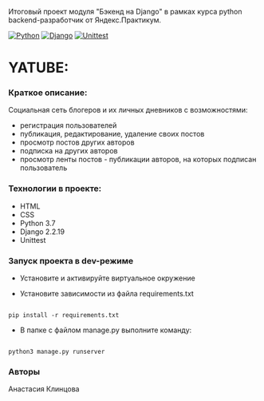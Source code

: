 Итоговый проект модуля "Бэкенд на Django" в рамках курса python backend-разработчик от Яндекс.Практикум.

[![Python](https://img.shields.io/badge/-Python-464646?style=flat-square&logo=Python)](https://www.python.org/)
[![Django](https://img.shields.io/badge/-Django-464646?style=flat-square&logo=Django)](https://www.djangoproject.com/)
[![Unittest](https://img.shields.io/badge/-Unittest-464646?style=flat-square)](https://docs.python.org/3/library/unittest.html/)


# YATUBE:

### Краткое описание:

Социальная сеть блогеров и их личных дневников c возможностями:
- регистрация пользователей
- публикация, редактирование, удаление своих постов
- просмотр постов других авторов
- подписка на других авторов
- просмотр ленты постов - публикации авторов, на которых подписан пользователь

  

### Технологии в проекте:

- HTML
- CSS
- Python 3.7
- Django 2.2.19
- Unittest

  

### Запуск проекта в dev-режиме

- Установите и активируйте виртуальное окружение

- Установите зависимости из файла requirements.txt

```

pip install -r requirements.txt

```

- В папке с файлом manage.py выполните команду:

```

python3 manage.py runserver

```

### Авторы

Анастасия Клинцова

